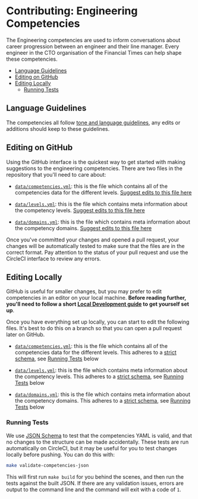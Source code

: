 
# Contributing: Engineering Competencies

The Engineering competencies are used to inform conversations about career progression between an engineer and their line manager. Every engineer in the CTO organisation of the Financial Times can help shape these competencies.

  - [Language Guidelines](#language-guidelines)
  - [Editing on GitHub](#editing-on-github)
  - [Editing Locally](#editing-locally)
    - [Running Tests](#running-tests)


## Language Guidelines

The competencies all follow [tone and language guidelines](language.md), any edits or additions should keep to these guidelines.


## Editing on GitHub

Using the GitHub interface is the quickest way to get started with making suggestions to the engineering competencies. There are two files in the repository that you'll need to care about:

  - [`data/competencies.yml`](../data/competencies.yml): this is the file which contains all of the competencies data for the different levels. [Suggest edits to this file here](https://github.com/Financial-Times/engineering-progression/edit/master/data/competencies.yml)

  - [`data/levels.yml`](../data/levels.yml): this is the file which contains meta information about the competency levels. [Suggest edits to this file here](https://github.com/Financial-Times/engineering-progression/edit/master/data/levels.yml)

  - [`data/domains.yml`](../data/domains.yml): this is the file which contains meta information about the competency domains. [Suggest edits to this file here](https://github.com/Financial-Times/engineering-progression/edit/master/data/domains.yml)

Once you've committed your changes and opened a pull request, your changes will be automatically tested to make sure that the files are in the correct format. Pay attention to the status of your pull request and use the CircleCI interface to review any errors.


## Editing Locally

GitHub is useful for smaller changes, but you may prefer to edit competencies in an editor on your local machine. **Before reading further, you'll need to follow a short [Local Development guide](local-development.md) to get yourself set up**.

Once you have everything set up locally, you can start to edit the following files. It's best to do this on a branch so that you can open a pull request later on GitHub.

  - [`data/competencies.yml`](../data/competencies.yml): this is the file which contains all of the competencies data for the different levels. This adheres to a [strict schema](../test/schema/competencies.js), see [Running Tests](#running-tests) below

  - [`data/levels.yml`](../data/levels.yml): this is the file which contains meta information about the competency levels. This adheres to a [strict schema](../test/schema/levels.js), see [Running Tests](#running-tests) below

  - [`data/domains.yml`](../data/domains.yml): this is the file which contains meta information about the competency domains. This adheres to a [strict schema](../test/schema/domains.js), see [Running Tests](#running-tests) below


### Running Tests

We use [JSON Schema](https://json-schema.org/) to test that the competencies YAML is valid, and that no changes to the structure can be made accidentally. These tests are run automatically on CircleCI, but it may be useful for you to test changes locally before pushing. You can do this with:

```sh
make validate-competencies-json
```

This will first run `make build` for you behind the scenes, and then run the tests against the built JSON. If there are any validation issues, errors are output to the command line and the command will exit with a code of `1`.
